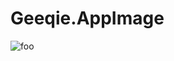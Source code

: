 # Geeqie.AppImage

![foo](https://github.com/nx-appbuild-hub/Geeqie.AppImage//actions/workflows/makefile.yml/badge.svg)
